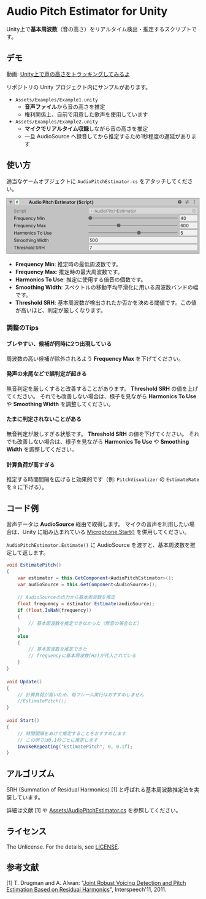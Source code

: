 # Audio Pitch Estimator for Unity

Unity上で**基本周波数**（音の高さ）をリアルタイム検出・推定するスクリプトです。



## デモ

動画: [Unity上で声の高さをトラッキングしてみるよ](https://twitter.com/tokaipist_game/status/1327032060318347267)

リポジトリの Unity プロジェクト内にサンプルがあります。

- `Assets/Examples/Example1.unity`
  - **音声ファイル**から音の高さを推定
  - 権利関係上、自前で用意した歌声を使用しています
- `Assets/Examples/Example2.unity`
  - **マイクでリアルタイム収録**しながら音の高さを推定
  - 一旦 AudioSource へ録音してから推定するため1秒程度の遅延があります



## 使い方

適当なゲームオブジェクトに `AudioPitchEstimator.cs` をアタッチしてください。

![inspector](./readme/inspector.png)

- **Frequency Min**: 推定時の最低周波数です。
- **Frequency Max**: 推定時の最大周波数です。
- **Harmonics To Use**: 推定に使用する倍音の個数です。
- **Smoothing Width**: スペクトルの移動平均平滑化に用いる周波数バンドの幅です。
- **Threshold SRH**: 基本周波数が検出されたか否かを決める閾値です。この値が高いほど、判定が厳しくなります。



### 調整のTips

#### ブレやすい、候補が同時に2つ出現している

周波数の高い候補が除外されるよう **Frequency Max** を下げてください。

#### 発声の末尾などで誤判定が起きる

無音判定を厳しくすると改善することがあります。 **Threshold SRH** の値を上げてください。
それでも改善しない場合は、様子を見ながら **Harmonics To Use** や **Smoothing Width** を調整してください。

#### たまに判定されないことがある

無音判定が厳しすぎる状態です。 **Threshold SRH** の値を下げてください。
それでも改善しない場合は、様子を見ながら **Harmonics To Use** や **Smoothing Width** を調整してください。

#### 計算負荷が高すぎる

推定する時間間隔を広げると効果的です（例: `PitchVisualizer` の `EstimateRate` を `8` に下げる）。



## コード例

音声データは **AudioSource** 経由で取得します。
マイクの音声を利用したい場合は、Unity に組み込まれている [Microphone.Start()](https://docs.unity3d.com/ja/current/ScriptReference/Microphone.Start.html) を併用してください。

 `AudioPitchEstimator.Estimate()` に AudioSource を渡すと、基本周波数を推定して返します。

```cs
void EstimatePitch()
{
    var estimator = this.GetComponent<AudioPitchEstimator>();
    var audioSource = this.GetComponent<AudioSource>();

    // AudioSourceの出力から基本周波数を推定
    float frequency = estimator.Estimate(audioSource);
    if (float.IsNaN(frequency))
    {
        // 基本周波数を推定できなかった（無音の場合など）
    }
    else
    {
        // 基本周波数を推定できた
        // frequencyに基本周波数(Hz)が代入されている
    }
}

void Update()
{
    // 計算負荷が高いため、毎フレーム実行はおすすめしません
    //EstimatePitch();
}

void Start()
{
    // 時間間隔をあけて推定することをおすすめします
    // この例では0.1秒ごとに推定します
    InvokeRepeating("EstimatePitch", 0, 0.1f);
}
```



## アルゴリズム

SRH (Summation of Residual Harmonics) [1] と呼ばれる基本周波数推定法を実装しています。

詳細は文献 [1] や [Assets/AudioPitchEstimator.cs](./Assets/AudioPitchEstimator.cs) を参照してください。



## ライセンス

The Unlicense. For the details, see [LICENSE](./LICENSE). 



## 参考文献

[1] T. Drugman and A. Alwan: "[Joint Robust Voicing Detection and Pitch Estimation Based on Residual Harmonics](https://arxiv.org/abs/2001.00459)", Interspeech'11, 2011. 

